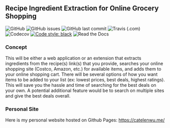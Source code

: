 ## Recipe Ingredient Extraction for Online Grocery Shopping

![GitHub](https://img.shields.io/github/license/catw101/Grocery-Shopping-Application?style=plastic)
![GitHub issues](https://img.shields.io/github/issues/catw101/Grocery-Shopping-Application?color=%239aabe3&style=plastic)
![GitHub last commit](https://img.shields.io/github/last-commit/catw101/Grocery-Shopping-Application?color=%23ffbafe&style=plastic)
![Travis (.com)](https://img.shields.io/travis/com/catw101/Recipe-Extraction?style=plastic)
![Codecov](https://img.shields.io/codecov/c/github/catw101/Recipe-Extraction?style=plastic)
[![Code style: black](https://img.shields.io/badge/code%20style-black-000000.svg)](https://github.com/psf/black)
![Read the Docs](https://img.shields.io/readthedocs/recipe-extraction?style=plastic)


### Concept
This will be either a web application or an extension that extracts ingredients from the recipe(s) link(s) that you provide, searches your online shopping site (Costco, Amazon, etc.) for available items, and adds them to your online shopping cart. There will be several options of how you want items to be added to your list (ex: lowest prices, best deals, highest ratings). This will save you the hassle and time of searching for the best deals on your own. A potential additional feature would be to search on multiple sites and give the best deals overall.

### Personal Site
Here is my personal website hosted on Github Pages: https://catelenwu.me/